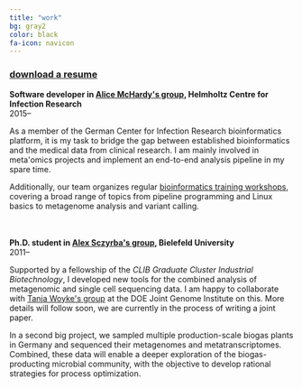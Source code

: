 ```yaml
---
title: "work"
bg: gray2
color: black
fa-icon: navicon
---
```


<h3><a href="/abremges.pdf" target="_blank">download a resume</a></h3>

**Software developer in <a href="http://www.helmholtz-hzi.de/en/research/research_topics/bacterial_and_viral_pathogens/computational_biology_of_infection_research/" target="_blank">Alice McHardy's group</a>, Helmholtz Centre for Infection Research**  
2015&ndash;


As a member of the German Center for Infection Research bioinformatics platform, it is my task to bridge the gap between established bioinformatics and the medical data from clinical research. I am mainly involved in meta'omics projects and implement an end-to-end analysis pipeline in my spare time.

Additionally, our team organizes regular <a href="http://www.bioinformatics-platform.dzif.de/?page_id=50" target="_blank">bioinformatics training workshops</a>, covering a broad range of topics from pipeline programming and Linux basics to metagenome analysis and variant calling.

<br/><br/>
**Ph.D. student in <a href="http://www.cebitec.uni-bielefeld.de/cmg/" target="_blank">Alex Sczyrba's group</a>, Bielefeld University**  
2011&ndash;


Supported by a fellowship of the *CLIB Graduate Cluster Industrial Biotechnology*, I developed new tools for the combined analysis of metagenomic and single cell sequencing data. I am happy to collaborate with <a href="http://jgi.doe.gov/about-us/organization/prokaryote-super-program/tanja-woyke/" target="_blank">Tanja Woyke's group</a> at the DOE Joint Genome Institute on this. More details will follow soon, we are currently in the process of writing a joint paper.

In a second big project, we sampled multiple production-scale biogas plants in Germany and sequenced their metagenomes and metatranscriptomes. Combined, these data will enable a deeper exploration of the biogas-producting microbial community, with the objective to develop rational strategies for process optimization.
